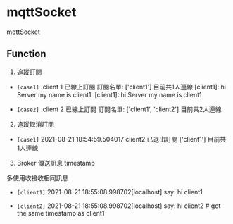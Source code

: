 # mqttSocket
mqttSocket

## Function

1. 追蹤訂閱 

- `[case1]`
.client 1 已線上訂閱
訂閱名單:  ['client1']
目前共1人連線
[client1]:  hi Server my name is client1
.[client1]:  hi Server my name is client1

- `[case2]`
.client 2 已線上訂閱
訂閱名單:  ['client1', 'client2']
目前共2人連線

2. 追蹤取消訂閱

- `[case1]` 
2021-08-21 18:54:59.504017 client2 已退出訂閱
['client1']
目前共1人連線

3. Broker 傳送訊息 timestamp

多使用收接收相同訊息
- `[client1]`
2021-08-21 18:55:08.998702[localhost] say: hi client1

- `[client2]`
2021-08-21 18:55:08.998702[localhost] say: hi client2 # got the same timestamp as client1

